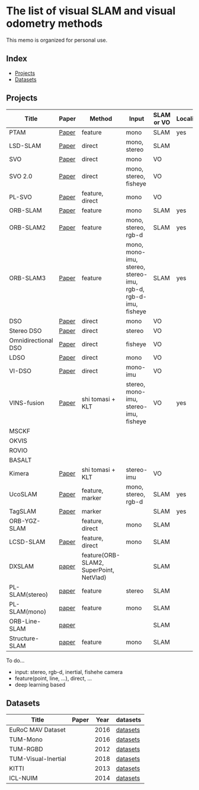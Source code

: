 # The list of visual SLAM and visual odometry methods

This memo is organized for personal use.

## Index
* [Projects](#projects)
* [Datasets](#datasets)

## Projects

| Title | Paper | Method | Input | SLAM or VO | Localization | Loop close | Year | Source Code |
|-|-|-|-|-|-|-|-|-|
| PTAM | [Paper](https://ieeexplore.ieee.org/document/4538852) | feature | mono | SLAM | yes | | 2007 | [github](https://github.com/Oxford-PTAM/PTAM-GPL) |
| LSD-SLAM | [Paper](https://link.springer.com/chapter/10.1007/978-3-319-10605-2_54) | direct | mono, stereo | SLAM | | yes | 2013 | [github](https://github.com/tum-vision/lsd_slam) |
| SVO | [Paper](https://ieeexplore.ieee.org/document/6906584) | direct | mono | VO | | | 2014 | [github](https://github.com/uzh-rpg/rpg_svo) |
| SVO 2.0 | [Paper](https://ieeexplore.ieee.org/document/7782863) | direct | mono, stereo, fisheye | VO | | | 2016 | [github](https://github.com/symao/svo2) |
| PL-SVO | [Paper](https://ieeexplore.ieee.org/document/7759620) | feature, direct | mono | VO | | | 2016 | [github](https://github.com/rubengooj/pl-svo) |
| ORB-SLAM | [Paper](https://ieeexplore.ieee.org/document/7219438) | feature | mono | SLAM | yes | yes | 2015 | [github](https://github.com/raulmur/ORB_SLAM) |
| ORB-SLAM2 | [Paper](https://ieeexplore.ieee.org/document/7946260) | feature | mono, stereo, rgb-d | SLAM | yes | yes | 2017 | [github](https://github.com/raulmur/ORB_SLAM2) |
| ORB-SLAM3 | [Paper](https://arxiv.org/abs/2007.11898) | feature | mono, mono-imu, stereo, stereo-imu, rgb-d, rgb-d-imu, fisheye | SLAM | yes | yes | 2020 | [github](https://github.com/UZ-SLAMLab/ORB_SLAM3) |
| DSO | [Paper](https://ieeexplore.ieee.org/document/7898369) | direct | mono | VO | | | 2017 | [github](https://github.com/JakobEngel/dso) |
| Stereo DSO | [Paper](https://arxiv.org/abs/1708.07878) | direct | stereo | VO | | | 2017 | |
| Omnidirectional DSO | [Paper]() | direct | fisheye | VO | | | 2018 | [github]() |
| LDSO | [Paper](https://arxiv.org/abs/1808.01111) | direct | mono | VO | | yes | 2018 | [github](https://github.com/tum-vision/LDSO) |
| VI-DSO | [Paper](https://arxiv.org/abs/1804.05625) | direct | mono-imu | VO | | | 2018 | |
| VINS-fusion | [Paper](https://ieeexplore.ieee.org/document/8421746) | shi tomasi + KLT | stereo, mono-imu, stereo-imu, fisheye | VO | yes | yes | 2018 | [github](https://github.com/HKUST-Aerial-Robotics/VINS-Fusion) |
| MSCKF |
| OKVIS |
| ROVIO |
| BASALT |
| Kimera | [Paper](https://arxiv.org/abs/1910.02490) | shi tomasi + KLT | stereo-imu | VO | | yes | 2020 | [github](https://github.com/MIT-SPARK/Kimera) |
| UcoSLAM | [Paper](https://arxiv.org/abs/1902.03729) | feature, marker | mono, stereo, rgb-d | SLAM | yes | yes | 2019 | [website](http://ucoslam.com/) |
| TagSLAM | [Paper](https://arxiv.org/abs/1910.00679) | marker | | SLAM | yes | yes | 2019 | [github](https://github.com/berndpfrommer/tagslam) |
| ORB-YGZ-SLAM | | feature, direct | mono | SLAM | | yes | | [github](https://github.com/gaoxiang12/ORB-YGZ-SLAM) |
| LCSD-SLAM | [Paper](https://arxiv.org/abs/1807.10073) | feature, direct | mono | SLAM | | yes | 2018 | [github](https://github.com/sunghoon031/LCSD_SLAM) |
| DXSLAM | [paper](https://arxiv.org/abs/2008.05416) | feature(ORB-SLAM2, SuperPoint, NetVlad) | | SLAM | | | 2020 | [github](https://github.com/ivipsourcecode/dxslam) |
| PL-SLAM(stereo) | [paper](https://ieeexplore.ieee.org/abstract/document/8680013) | feature | stereo | SLAM | | yes | 2019 | [github](https://github.com/rubengooj/pl-slam) |
| PL-SLAM(mono) | [paper](https://ieeexplore.ieee.org/document/7989522) | feature | mono | SLAM | | | 2017 | [not official](https://github.com/HarborC/PL-SLAM) |
| ORB-Line-SLAM | [paper](https://arxiv.org/abs/1708.03275) | | | SLAM | | 2018 | [github](https://github.com/shidahe/semidense-lines) |
| Structure-SLAM | [paper](https://arxiv.org/abs/2008.01963) | feature | mono | SLAM | | yes | 2020 | [github](https://github.com/yanyan-li/Structure-SLAM-PointLine) |

To do...
- input: stereo, rgb-d, inertial, fishehe camera
- feature(point, line, ...), direct, ...
- deep learning based

## Datasets
| Title | Paper | Year | datasets |
|-|-|-|-|
| EuRoC MAV Dataset | | 2016 | [datasets](https://projects.asl.ethz.ch/datasets/doku.php?id=kmavvisualinertialdatasets) |
| TUM-Mono | | 2016 | [datasets](https://vision.in.tum.de/data/datasets/mono-dataset) |
| TUM-RGBD | | 2012 | [datasets](https://vision.in.tum.de/data/datasets/rgbd-dataset) |
| TUM-Visual-Inertial | | 2018 | [datasets](https://vision.in.tum.de/data/datasets/visual-inertial-dataset) |
| KITTI | | 2013 | [datasets](http://www.cvlibs.net/datasets/kitti/index.php) |
| ICL-NUIM | | 2014 | [datasets](https://www.doc.ic.ac.uk/~ahanda/VaFRIC/iclnuim.html) |
